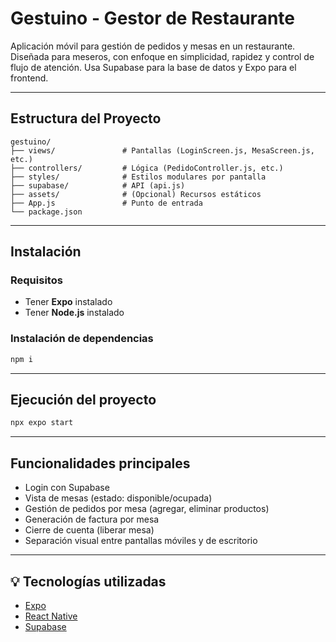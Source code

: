 # Gestuino - Gestor de Restaurante

Aplicación móvil para gestión de pedidos y mesas en un restaurante. Diseñada para meseros, con enfoque en simplicidad, rapidez y control de flujo de atención. Usa Supabase para la base de datos y Expo para el frontend.

---

## Estructura del Proyecto

```
gestuino/
├── views/               # Pantallas (LoginScreen.js, MesaScreen.js, etc.)
├── controllers/         # Lógica (PedidoController.js, etc.)
├── styles/              # Estilos modulares por pantalla
├── supabase/            # API (api.js)
├── assets/              # (Opcional) Recursos estáticos
├── App.js               # Punto de entrada
└── package.json
```

---

## Instalación

### Requisitos

- Tener **Expo** instalado  
- Tener **Node.js** instalado

### Instalación de dependencias

```bash
npm i
```

---

## Ejecución del proyecto

```bash
npx expo start
```

---

## Funcionalidades principales

- Login con Supabase
- Vista de mesas (estado: disponible/ocupada)
- Gestión de pedidos por mesa (agregar, eliminar productos)
- Generación de factura por mesa
- Cierre de cuenta (liberar mesa)
- Separación visual entre pantallas móviles y de escritorio

---

## 💡 Tecnologías utilizadas

- [Expo](https://expo.dev/)
- [React Native](https://reactnative.dev/)
- [Supabase](https://supabase.com/)
